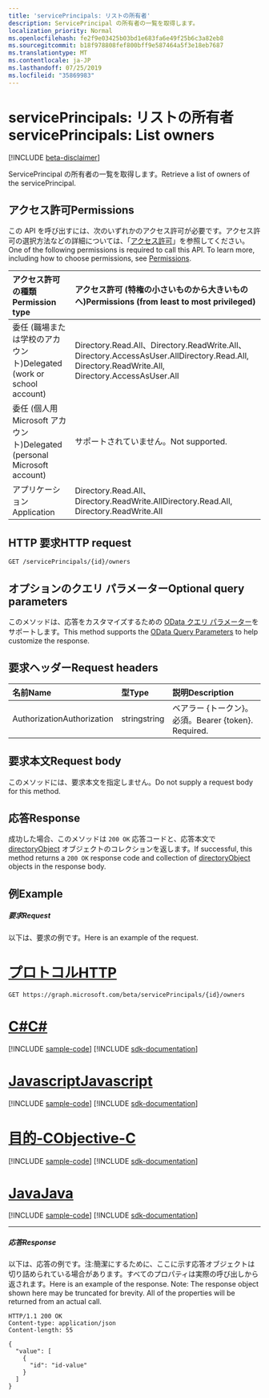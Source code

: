 ```yaml
---
title: 'servicePrincipals: リストの所有者'
description: ServicePrincipal の所有者の一覧を取得します。
localization_priority: Normal
ms.openlocfilehash: fe2f9e03425b03bd1e683fa6e49f25b6c3a82eb8
ms.sourcegitcommit: b18f978808fef800bff9e587464a5f3e18eb7687
ms.translationtype: MT
ms.contentlocale: ja-JP
ms.lasthandoff: 07/25/2019
ms.locfileid: "35869983"
---
```

# <a name="serviceprincipals-list-owners"></a><span data-ttu-id="492c2-103">servicePrincipals: リストの所有者</span><span class="sxs-lookup"><span data-stu-id="492c2-103">servicePrincipals: List owners</span></span>

[!INCLUDE [beta-disclaimer](../../includes/beta-disclaimer.md)]

<span data-ttu-id="492c2-104">ServicePrincipal の所有者の一覧を取得します。</span><span class="sxs-lookup"><span data-stu-id="492c2-104">Retrieve a list of owners of the servicePrincipal.</span></span>

## <a name="permissions"></a><span data-ttu-id="492c2-105">アクセス許可</span><span class="sxs-lookup"><span data-stu-id="492c2-105">Permissions</span></span>
<span data-ttu-id="492c2-p101">この API を呼び出すには、次のいずれかのアクセス許可が必要です。アクセス許可の選択方法などの詳細については、「[アクセス許可](/graph/permissions-reference)」を参照してください。</span><span class="sxs-lookup"><span data-stu-id="492c2-p101">One of the following permissions is required to call this API. To learn more, including how to choose permissions, see [Permissions](/graph/permissions-reference).</span></span>

|<span data-ttu-id="492c2-108">アクセス許可の種類</span><span class="sxs-lookup"><span data-stu-id="492c2-108">Permission type</span></span>      | <span data-ttu-id="492c2-109">アクセス許可 (特権の小さいものから大きいものへ)</span><span class="sxs-lookup"><span data-stu-id="492c2-109">Permissions (from least to most privileged)</span></span>              |
|:--------------------|:---------------------------------------------------------|
|<span data-ttu-id="492c2-110">委任 (職場または学校のアカウント)</span><span class="sxs-lookup"><span data-stu-id="492c2-110">Delegated (work or school account)</span></span> | <span data-ttu-id="492c2-111">Directory.Read.All、Directory.ReadWrite.All、Directory.AccessAsUser.All</span><span class="sxs-lookup"><span data-stu-id="492c2-111">Directory.Read.All, Directory.ReadWrite.All, Directory.AccessAsUser.All</span></span>    |
|<span data-ttu-id="492c2-112">委任 (個人用 Microsoft アカウント)</span><span class="sxs-lookup"><span data-stu-id="492c2-112">Delegated (personal Microsoft account)</span></span> | <span data-ttu-id="492c2-113">サポートされていません。</span><span class="sxs-lookup"><span data-stu-id="492c2-113">Not supported.</span></span>    |
|<span data-ttu-id="492c2-114">アプリケーション</span><span class="sxs-lookup"><span data-stu-id="492c2-114">Application</span></span> | <span data-ttu-id="492c2-115">Directory.Read.All、Directory.ReadWrite.All</span><span class="sxs-lookup"><span data-stu-id="492c2-115">Directory.Read.All, Directory.ReadWrite.All</span></span> |

## <a name="http-request"></a><span data-ttu-id="492c2-116">HTTP 要求</span><span class="sxs-lookup"><span data-stu-id="492c2-116">HTTP request</span></span>
<!-- { "blockType": "ignored" } -->
```http
GET /servicePrincipals/{id}/owners
```
## <a name="optional-query-parameters"></a><span data-ttu-id="492c2-117">オプションのクエリ パラメーター</span><span class="sxs-lookup"><span data-stu-id="492c2-117">Optional query parameters</span></span>
<span data-ttu-id="492c2-118">このメソッドは、応答をカスタマイズするための [OData クエリ パラメーター](https://developer.microsoft.com/graph/docs/concepts/query_parameters)をサポートします。</span><span class="sxs-lookup"><span data-stu-id="492c2-118">This method supports the [OData Query Parameters](https://developer.microsoft.com/graph/docs/concepts/query_parameters) to help customize the response.</span></span>

## <a name="request-headers"></a><span data-ttu-id="492c2-119">要求ヘッダー</span><span class="sxs-lookup"><span data-stu-id="492c2-119">Request headers</span></span>
| <span data-ttu-id="492c2-120">名前</span><span class="sxs-lookup"><span data-stu-id="492c2-120">Name</span></span>       | <span data-ttu-id="492c2-121">型</span><span class="sxs-lookup"><span data-stu-id="492c2-121">Type</span></span> | <span data-ttu-id="492c2-122">説明</span><span class="sxs-lookup"><span data-stu-id="492c2-122">Description</span></span>|
|:-----------|:------|:----------|
| <span data-ttu-id="492c2-123">Authorization</span><span class="sxs-lookup"><span data-stu-id="492c2-123">Authorization</span></span>  | <span data-ttu-id="492c2-124">string</span><span class="sxs-lookup"><span data-stu-id="492c2-124">string</span></span>  | <span data-ttu-id="492c2-p102">ベアラー {トークン}。必須。</span><span class="sxs-lookup"><span data-stu-id="492c2-p102">Bearer {token}. Required.</span></span> |

## <a name="request-body"></a><span data-ttu-id="492c2-127">要求本文</span><span class="sxs-lookup"><span data-stu-id="492c2-127">Request body</span></span>
<span data-ttu-id="492c2-128">このメソッドには、要求本文を指定しません。</span><span class="sxs-lookup"><span data-stu-id="492c2-128">Do not supply a request body for this method.</span></span>

## <a name="response"></a><span data-ttu-id="492c2-129">応答</span><span class="sxs-lookup"><span data-stu-id="492c2-129">Response</span></span>

<span data-ttu-id="492c2-130">成功した場合、このメソッドは `200 OK` 応答コードと、応答本文で [directoryObject](../resources/directoryobject.md) オブジェクトのコレクションを返します。</span><span class="sxs-lookup"><span data-stu-id="492c2-130">If successful, this method returns a `200 OK` response code and collection of [directoryObject](../resources/directoryobject.md) objects in the response body.</span></span>
## <a name="example"></a><span data-ttu-id="492c2-131">例</span><span class="sxs-lookup"><span data-stu-id="492c2-131">Example</span></span>
##### <a name="request"></a><span data-ttu-id="492c2-132">要求</span><span class="sxs-lookup"><span data-stu-id="492c2-132">Request</span></span>
<span data-ttu-id="492c2-133">以下は、要求の例です。</span><span class="sxs-lookup"><span data-stu-id="492c2-133">Here is an example of the request.</span></span>

# <a name="httptabhttp"></a>[<span data-ttu-id="492c2-134">プロトコル</span><span class="sxs-lookup"><span data-stu-id="492c2-134">HTTP</span></span>](#tab/http)
<!-- {
  "blockType": "request",
  "name": "serviceprincipal_get_owners"
}-->
```http
GET https://graph.microsoft.com/beta/servicePrincipals/{id}/owners
```
# <a name="ctabcsharp"></a>[<span data-ttu-id="492c2-135">C#</span><span class="sxs-lookup"><span data-stu-id="492c2-135">C#</span></span>](#tab/csharp)
[!INCLUDE [sample-code](../includes/snippets/csharp/serviceprincipal-get-owners-csharp-snippets.md)]
[!INCLUDE [sdk-documentation](../includes/snippets/snippets-sdk-documentation-link.md)]

# <a name="javascripttabjavascript"></a>[<span data-ttu-id="492c2-136">Javascript</span><span class="sxs-lookup"><span data-stu-id="492c2-136">Javascript</span></span>](#tab/javascript)
[!INCLUDE [sample-code](../includes/snippets/javascript/serviceprincipal-get-owners-javascript-snippets.md)]
[!INCLUDE [sdk-documentation](../includes/snippets/snippets-sdk-documentation-link.md)]

# <a name="objective-ctabobjc"></a>[<span data-ttu-id="492c2-137">目的-C</span><span class="sxs-lookup"><span data-stu-id="492c2-137">Objective-C</span></span>](#tab/objc)
[!INCLUDE [sample-code](../includes/snippets/objc/serviceprincipal-get-owners-objc-snippets.md)]
[!INCLUDE [sdk-documentation](../includes/snippets/snippets-sdk-documentation-link.md)]

# <a name="javatabjava"></a>[<span data-ttu-id="492c2-138">Java</span><span class="sxs-lookup"><span data-stu-id="492c2-138">Java</span></span>](#tab/java)
[!INCLUDE [sample-code](../includes/snippets/java/serviceprincipal-get-owners-java-snippets.md)]
[!INCLUDE [sdk-documentation](../includes/snippets/snippets-sdk-documentation-link.md)]

---

##### <a name="response"></a><span data-ttu-id="492c2-139">応答</span><span class="sxs-lookup"><span data-stu-id="492c2-139">Response</span></span>
<span data-ttu-id="492c2-p103">以下は、応答の例です。注:簡潔にするために、ここに示す応答オブジェクトは切り詰められている場合があります。すべてのプロパティは実際の呼び出しから返されます。</span><span class="sxs-lookup"><span data-stu-id="492c2-p103">Here is an example of the response. Note: The response object shown here may be truncated for brevity. All of the properties will be returned from an actual call.</span></span>
<!-- {
  "blockType": "response",
  "truncated": true,
  "@odata.type": "microsoft.graph.directoryObject",
  "isCollection": true
} -->
```http
HTTP/1.1 200 OK
Content-type: application/json
Content-length: 55

{
  "value": [
    {
      "id": "id-value"
    }
  ]
}
```

<!-- uuid: 8fcb5dbc-d5aa-4681-8e31-b001d5168d79
2015-10-25 14:57:30 UTC -->
<!--
{
  "type": "#page.annotation",
  "description": "List owners",
  "keywords": "",
  "section": "documentation",
  "tocPath": "",
  "suppressions": [
  ]
}
-->

